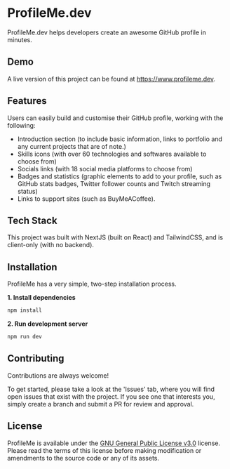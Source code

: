 # ProfileMe.dev

ProfileMe.dev helps developers create an awesome GitHub profile in minutes.


## Demo

A live version of this project can be found at https://www.profileme.dev.


## Features

Users can easily build and customise their GitHub profile, working with the following:

- Introduction section (to include basic information, links to portfolio and any current projects that are of note.)
- Skills icons (with over 60 technologies and softwares available to choose from)
- Socials links (with 18 social media platforms to choose from)
- Badges and statistics (graphic elements to add to your profile, such as GitHub stats badges, Twitter follower counts and Twitch streaming status)
- Links to support sites (such as BuyMeACoffee).


## Tech Stack

This project was built with NextJS (built on React) and TailwindCSS, and is client-only (with no backend).

## Installation

ProfileMe has a very simple, two-step installation process.

**1. Install dependencies**
```bash
npm install
```

**2. Run development server**
```bash
npm run dev
```
## Contributing

Contributions are always welcome!

To get started, please take a look at the 'Issues' tab, where you will find open issues that exist with the project. If you see one that interests you, simply create a branch and submit a PR for review and approval.

## License

ProfileMe is available under the [GNU General Public License v3.0](https://choosealicense.com/licenses/gpl-3.0/) license. Please read the terms of this license before making modification or amendments to the source code or any of its assets.

